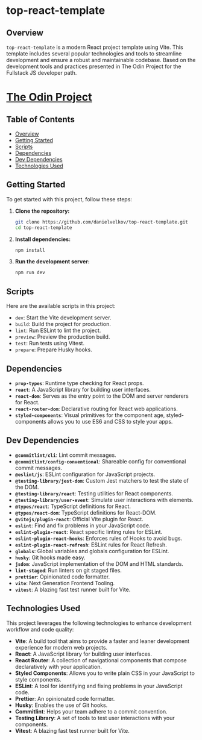 # top-react-template

## Overview

`top-react-template` is a modern React project template using Vite. This template includes several popular technologies and tools to streamline development and ensure a robust and maintainable codebase.
Based on the development tools and practices presented in The Odin Project for the Fullstack JS developer path.

# [The Odin Project](https://www.theodinproject.com/)

## Table of Contents

- [Overview](#overview)
- [Getting Started](#getting-started)
- [Scripts](#scripts)
- [Dependencies](#dependencies)
- [Dev Dependencies](#dev-dependencies)
- [Technologies Used](#technologies-used)

## Getting Started

To get started with this project, follow these steps:

1. **Clone the repository:**

   ```sh
   git clone https://github.com/danielvelkov/top-react-template.git
   cd top-react-template
   ```

2. **Install dependencies:**

   ```sh
   npm install
   ```

3. **Run the development server:**
   ```sh
   npm run dev
   ```

## Scripts

Here are the available scripts in this project:

- `dev`: Start the Vite development server.
- `build`: Build the project for production.
- `lint`: Run ESLint to lint the project.
- `preview`: Preview the production build.
- `test`: Run tests using Vitest.
- `prepare`: Prepare Husky hooks.

## Dependencies

- **`prop-types`**: Runtime type checking for React props.
- **`react`**: A JavaScript library for building user interfaces.
- **`react-dom`**: Serves as the entry point to the DOM and server renderers for React.
- **`react-router-dom`**: Declarative routing for React web applications.
- **`styled-components`**: Visual primitives for the component age, styled-components allows you to use ES6 and CSS to style your apps.

## Dev Dependencies

- **`@commitlint/cli`**: Lint commit messages.
- **`@commitlint/config-conventional`**: Shareable config for conventional commit messages.
- **`@eslint/js`**: ESLint configuration for JavaScript projects.
- **`@testing-library/jest-dom`**: Custom Jest matchers to test the state of the DOM.
- **`@testing-library/react`**: Testing utilities for React components.
- **`@testing-library/user-event`**: Simulate user interactions with elements.
- **`@types/react`**: TypeScript definitions for React.
- **`@types/react-dom`**: TypeScript definitions for React-DOM.
- **`@vitejs/plugin-react`**: Official Vite plugin for React.
- **`eslint`**: Find and fix problems in your JavaScript code.
- **`eslint-plugin-react`**: React specific linting rules for ESLint.
- **`eslint-plugin-react-hooks`**: Enforces rules of Hooks to avoid bugs.
- **`eslint-plugin-react-refresh`**: ESLint rules for React Refresh.
- **`globals`**: Global variables and globals configuration for ESLint.
- **`husky`**: Git hooks made easy.
- **`jsdom`**: JavaScript implementation of the DOM and HTML standards.
- **`lint-staged`**: Run linters on git staged files.
- **`prettier`**: Opinionated code formatter.
- **`vite`**: Next Generation Frontend Tooling.
- **`vitest`**: A blazing fast test runner built for Vite.

## Technologies Used

This project leverages the following technologies to enhance development workflow and code quality:

- **Vite**: A build tool that aims to provide a faster and leaner development experience for modern web projects.
- **React**: A JavaScript library for building user interfaces.
- **React Router**: A collection of navigational components that compose declaratively with your application.
- **Styled Components**: Allows you to write plain CSS in your JavaScript to style components.
- **ESLint**: A tool for identifying and fixing problems in your JavaScript code.
- **Prettier**: An opinionated code formatter.
- **Husky**: Enables the use of Git hooks.
- **Commitlint**: Helps your team adhere to a commit convention.
- **Testing Library**: A set of tools to test user interactions with your components.
- **Vitest**: A blazing fast test runner built for Vite.
